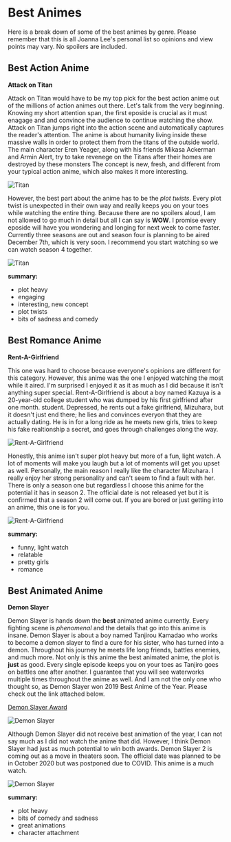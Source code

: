 # Best Animes
Here is a break down of some of the best animes by genre. 
Please remember that this is all Joanna Lee's personal list so opinions and view points may vary. 
No spoilers are included.

## Best Action Anime

**Attack on Titan**

Attack on Titan would have to be my top pick for the best action anime out of the millions of action animes out there. Let's talk from the very beginning. Knowing my short attention span, the first eposide is crucial as it must enagage and and convince the audience to continue watching the show. Attack on Titan jumps right into the action scene and automatically captures the reader's attention. The anime is about humanity living inside these massive walls in order to protect them from the titans of the outside world. The main character Eren Yeager, along with his friends Mikasa Ackerman and Armin Alert, try to take revenege on the Titans after their homes are destroyed by these monsters The  concept is new, fresh, and different from your typical action anime, which also makes it more interesting.

![Titan](https://media.giphy.com/media/xUA7b9BGCRbVlYnnLq/giphy.gif)
         

However, the best part about the anime has to be the *plot twists*. Every plot twist is unexpected in their own way and really keeps you on your toes while watching the entire thing. Because there are no spoilers aloud, I am not allowed to go much in detail but all I can say is **WOW**. I promise every eposide will have you wondering and longing for next week to come faster. Currently three seasons are out and season four is planning to be aired December 7th, which is very soon. I recommend you start watching so we can watch season 4 together.

![Titan](https://media.giphy.com/media/3o7bugwhhJE9WhxkYw/giphy.gif) 

**summary:**
- plot heavy
- engaging
- interesting, new concept
- plot twists
- bits of sadness and comedy



## Best Romance Anime

**Rent-A-Girlfriend**

This one was hard to choose because everyone's opinions are different for this category. However, this anime was the one I enjoyed watching the most while it aired. I'm surprised I enjoyed it as it as much as I did because it isn't anything super special. Rent-A-Girlfriend is about a boy named  Kazuya is a 20-year-old college student who was dumped by his first girlfriend after one month. student. Depressed, he rents out a fake girlfriend, Mizuhara, but it doesn't just end there; he lies and convinces everyon that they are actually dating. He is in for a long ride as he meets new girls, tries to keep his fake realtionship a secret, and goes through challenges along the way.

![Rent-A-Girlfriend](https://media.giphy.com/media/IctyxP62KpFbxqyjIW/giphy.gif)

Honestly, this anime isn't super plot heavy but more of a fun, light watch. A lot of moments will make you laugh but a lot of moments will get you upset as well. Personally, the main reason I really like the character Mizuhara. I really enjoy her strong personality and can't seem to find a fault with her. There is only a season one but regardless I choose this anime for the potential it has in season 2.  The official date is not released yet but it is confirmed that a season 2 will come out. If you are bored or just getting into an anime, this one is for you.


![Rent-A-Girlfriend](https://media1.tenor.com/images/fe42be34abdafaed9ed5b6f1429a2323/tenor.gif?itemid=17792052)

**summary:**
- funny, light watch
- relatable
- pretty girls
- romance

## Best Animated Anime

**Demon Slayer**

Demon Slayer is hands down the **best** animated anime currently. Every fighting scene is *phenomenal* and the details that go into this anime is insane. Demon Slayer is about a boy named Tanjirou Kamadao who works to become a demon slayer to find a cure for his sister, who has turned into a demon. Throughout his journey he meets life long friends, battles enemies, and much more. Not only is this anime the best animated anime, the plot is **just** as good. Every single episode keeps you on your toes as Tanjiro goes on battles one after another. I guarantee that you will see waterworks multiple times throughout the anime as well. And I am not the only one who thought so, as Demon Slayer won 2019 Best Anime of the Year. Please check out the link attached below. 

[Demon Slayer Award](https://www.polygon.com/2020/2/15/21138116/crunchyroll-anime-awards-best-anime-demon-slayer-mob-psycho)

![Demon Slayer](https://media.giphy.com/media/J6JazAkCVLId91L4yM/giphy.gif)

Although Demon Slayer did not receive best animation of the year, I can not say much as I did not watch the anime that did. However, I think Demon Slayer had just as much potential to win both awards. Demon Slayer 2 is coming out as a move in theaters soon. The official date was planned to be in October 2020 but was postponed due to COVID. This anime is a much watch.

![Demon Slayer](https://media.giphy.com/media/ggR8oaGvhUbtndQSR4/giphy.gif)

**summary:**
- plot heavy
- bits of comedy and sadness
- great animations
- character attachment

